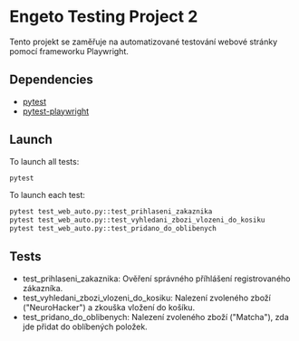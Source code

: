 # Engeto Testing Project 2
Tento projekt se zaměřuje na automatizované testování webové stránky pomocí frameworku Playwright.

## Dependencies
- [pytest](https://docs.pytest.org/en/7.1.x/contents.html)
- [pytest-playwright](https://playwright.dev/python/docs/intro)

## Launch
To launch all tests:

```bash
pytest
```

To launch each test:

```bash
pytest test_web_auto.py::test_prihlaseni_zakaznika
pytest test_web_auto.py::test_vyhledani_zbozi_vlozeni_do_kosiku
pytest test_web_auto.py::test_pridano_do_oblibenych
```
 
## Tests 
- test_prihlaseni_zakaznika: Ověření správného příhlášení registrovaného zákazníka. 
- test_vyhledani_zbozi_vlozeni_do_kosiku: Nalezení zvoleného zboží ("NeuroHacker") a zkouška vložení do košíku. 
- test_pridano_do_oblibenych: Nalezení zvoleného zboží ("Matcha"), zda jde přidat do oblíbených položek. 
